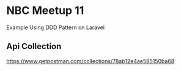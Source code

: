 # NBC Meetup 11
Example Using DDD Pattern on Laravel
## Api Collection
https://www.getpostman.com/collections/78ab12e4ae585150ba68
